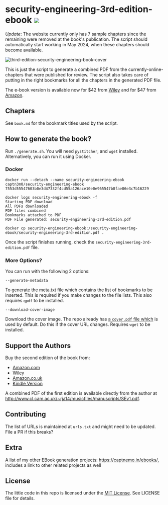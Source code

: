 # security-engineering-3rd-edition-ebook ![](https://img.shields.io/badge/Status-Unavailable-orange)

*Update*: The website currently only has 7 sample chapters since the remaining were removed at the book's publication. The script should automatically start working in May 2024, when these chapters should become available.

![third-edition-security-engineering-book-cover](cover-thumb.jpg)

This is just the script to generate a combined PDF from the currently-online-chapters that were published for review. The script also takes care of putting in the right bookmarks for all the chapters in the generated PDF file.

The e-book version is available now for $42 from [Wiley](https://www.wiley.com/en-us/Security+Engineering%3A+A+Guide+to+Building+Dependable+Distributed+Systems%2C+3rd+Edition-p-9781119642817) and for $47 from [Amazon](https://www.amazon.com/Security-Engineering-Building-Dependable-Distributed-ebook/dp/B08P69FT4Q).

## Chapters

See `book.md` for the bookmark titles used by the script.

## How to generate the book?

Run `./generate.sh`. You will need `pystitcher`, and `wget` installed. Alternatively, you can run it using Docker.

### Docker

```
docker run --detach --name security-engineering-ebook captn3m0/security-engineering-ebook
7553d55547603b0e3d47332f4cd55a126ace10e0e965547b0fae06e3c7b16229

docker logs security-engineering-ebook -f
Starting PDF download
All PDFs downloaded
PDF files combined
Bookmarks attached to PDF
PDF File generated: security-engineering-3rd-edition.pdf

docker cp security-engineering-ebook:/security-engineering-ebook/security-engineering-3rd-edition.pdf .
```

Once the script finishes running, check the `security-engineering-3rd-edition.pdf` file.

### More Options?

You can run with the following 2 options:

`--generate-metadata`

To generate the meta.txt file which contains the list of bookmarks to be inserted. This is required if you make changes to the file lists.
This also requires `qpdf` to be installed.

`--download-cover-image`

Download the cover image. The repo already has [a `cover.pdf` file which](https://www.cl.cam.ac.uk/~rja14/Papers/SEv3-cover.pdf) is used by default. Do this if the cover URL changes. Requires `wget` to be installed.

## Support the Authors

Buy the second edition of the book from:

-   [Amazon.com](http://www.amazon.com/exec/obidos/ASIN/0470068523/rossandersshomep)
-   [Wiley](http://he-cda.wiley.com/WileyCDA/HigherEdTitle/productCd-0470068523.html)
-   [Amazon.co.uk](http://www.amazon.co.uk/exec/obidos/ASIN/0470068523/rossandersshomep)
-   [Kindle Version](http://www.amazon.co.uk/gp/product/B004BDOZI0/ref=as_li_tf_tl?ie=UTF8&tag=rossanderssho-21&linkCode=as2&camp=1634&creative=6738&creativeASIN=B004BDOZI0)

A combined PDF of the first edition is available directly from the author at <http://www.cl.cam.ac.uk/~rja14/musicfiles/manuscripts/SEv1.pdf>.

## Contributing

The list of URLs is maintained at `urls.txt` and might need to be updated. File a PR if this breaks?

## Extra

A list of my other EBook generation projects: https://captnemo.in/ebooks/, includes a link to other related projects as well

## License

The little code in this repo is licensed under the [MIT License](https://nemo.mit-license.org/). See LICENSE file for details.
